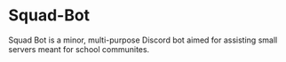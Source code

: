 # Squad-Bot
 Squad Bot is a minor, multi-purpose Discord bot aimed for assisting small servers meant for school communites.
